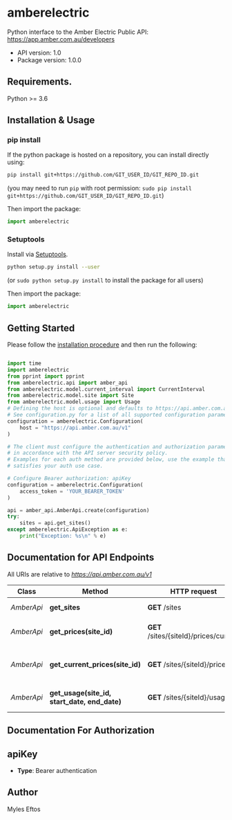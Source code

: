 # amberelectric

Python interface to the Amber Electric Public API: https://app.amber.com.au/developers

- API version: 1.0
- Package version: 1.0.0

## Requirements.

Python >= 3.6

## Installation & Usage

### pip install

If the python package is hosted on a repository, you can install directly using:

```sh
pip install git+https://github.com/GIT_USER_ID/GIT_REPO_ID.git
```

(you may need to run `pip` with root permission: `sudo pip install git+https://github.com/GIT_USER_ID/GIT_REPO_ID.git`)

Then import the package:

```python
import amberelectric
```

### Setuptools

Install via [Setuptools](http://pypi.python.org/pypi/setuptools).

```sh
python setup.py install --user
```

(or `sudo python setup.py install` to install the package for all users)

Then import the package:

```python
import amberelectric
```

## Getting Started

Please follow the [installation procedure](#installation--usage) and then run the following:

```python

import time
import amberelectric
from pprint import pprint
from amberelectric.api import amber_api
from amberelectric.model.current_interval import CurrentInterval
from amberelectric.model.site import Site
from amberelectric.model.usage import Usage
# Defining the host is optional and defaults to https://api.amber.com.au/v1
# See configuration.py for a list of all supported configuration parameters.
configuration = amberelectric.Configuration(
    host = "https://api.amber.com.au/v1"
)

# The client must configure the authentication and authorization parameters
# in accordance with the API server security policy.
# Examples for each auth method are provided below, use the example that
# satisfies your auth use case.

# Configure Bearer authorization: apiKey
configuration = amberelectric.Configuration(
    access_token = 'YOUR_BEARER_TOKEN'
)

api = amber_api.AmberApi.create(configuration)
try:
    sites = api.get_sites()
except amberelectric.ApiException as e:
    print("Exception: %s\n" % e)
```

## Documentation for API Endpoints

All URIs are relative to *https://api.amber.com.au/v1*

| Class      | Method                                       | HTTP request                           | Description                        |
| ---------- | -------------------------------------------- | -------------------------------------- | ---------------------------------- |
| _AmberApi_ | **get_sites**                                | **GET** /sites                         | Returns all sites                  |
| _AmberApi_ | **get_prices(site_id)**                      | **GET** /sites/{siteId}/prices/current | Returns all prices for the site    |
| _AmberApi_ | **get_current_prices(site_id)**              | **GET** /sites/{siteId}/prices         | Returns current price for the site |
| _AmberApi_ | **get_usage(site_id, start_date, end_date)** | **GET** /sites/{siteId}/usage          | Returns usage for the site         |

## Documentation For Authorization

## apiKey

- **Type**: Bearer authentication

## Author

Myles Eftos
